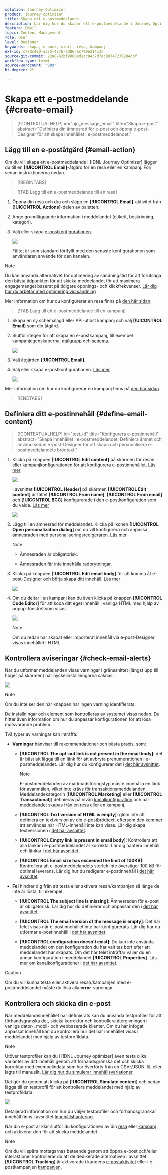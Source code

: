 ```yaml
---
solution: Journey Optimizer
product: journey optimizer
title: Skapa ett e-postmeddelande
description: Lär dig hur du skapar ett e-postmeddelande i Journey Optimizer
feature: Email
topic: Content Management
role: User
level: Beginner
keywords: skapa, e-post, start, resa, kampanj
exl-id: c77dc420-a375-4376-ad86-ac740e214c3c
source-git-commit: 22a8742bf9000ed1cc8437d7ac89747276284dbf
workflow-type: tm+mt
source-wordcount: '889'
ht-degree: 2%

---
```


# Skapa ett e-postmeddelande {#create-email}

>[!CONTEXTUALHELP]
>id="ajo_message_email"
>title="Skapa e-post"
>abstract="Definiera din ämnesrad för e-post och öppna e-post-Designer för att skapa innehållet i e-postmeddelandet."

## Lägg till en e-poståtgärd {#email-action}

Om du vill skapa ett e-postmeddelande i [!DNL Journey Optimizer] lägger du till en **[!UICONTROL Email]**-åtgärd för en resa eller en kampanj. Följ sedan instruktionerna nedan.

>[!BEGINTABS]

>[!TAB Lägg till ett e-postmeddelande till en resa]

1. Öppna din resa och dra och släpp en **[!UICONTROL Email]**-aktivitet från **[!UICONTROL Actions]**-delen av paletten.

1. Ange grundläggande information i meddelandet (etikett, beskrivning, kategori).

1. Välj eller skapa [e-postkonfigurationen](email-settings.md).

   ![](assets/email_journey.png)

   Fältet är som standard förifyllt med den senaste konfigurationen som användaren använde för den kanalen.

>[!NOTE]
>
>Du kan använda alternativet för optimering av sändningstid för att förutsäga den bästa tidpunkten för att skicka meddelandet för att maximera engagemanget baserat på tidigare öppnings- och klickfrekvenser. [Lär dig hur du arbetar med optimering vid sändning](../building-journeys/send-time-optimization.md)

Mer information om hur du konfigurerar en resa finns på [den här sidan](../building-journeys/journey-gs.md).

>[!TAB Lägg till ett e-postmeddelande till en kampanj]

1. Skapa en ny schemalagd eller API-utlöst kampanj och välj **[!UICONTROL Email]** som din åtgärd.

1. Slutför stegen för att skapa en e-postkampanj, till exempel kampanjegenskaperna, [målgrupp](../audience/about-audiences.md) och [schema](../campaigns/create-campaign.md#schedule).

   ![](assets/email_campaign_steps.png)

1. Välj åtgärden **[!UICONTROL Email]**.

1. Välj eller skapa e-postkonfigurationen. [Läs mer](email-settings.md)

   ![](assets/email_campaign.png)

<!--
From the **[!UICONTROL Action]** section, specify if you want to track how your recipients react to your delivery: you can track email opens, and/or clicks on links and buttons in your email.

![](assets/email_campaign_tracking.png)
-->

Mer information om hur du konfigurerar en kampanj finns på [den här sidan](../campaigns/get-started-with-campaigns.md).

>[!ENDTABS]

## Definiera ditt e-postinnehåll {#define-email-content}

<!-- update the quarry component with right ID value-->

>[!CONTEXTUALHELP]
>id="test_id"
>title="Konfigurera e-postinnehåll"
>abstract="Skapa innehållet i e-postmeddelandet. Definiera ämnet och använd sedan e-post-Designer för att skapa och personalisera e-postmeddelandets brödtext."

1. Klicka på knappen **[!UICONTROL Edit content]** på skärmen för resan eller kampanjkonfigurationen för att konfigurera e-postinnehållet. [Läs mer](get-started-email-design.md)

   ![](assets/email_campaign_edit_content.png)

   I avsnittet **[!UICONTROL Header]** på skärmen **[!UICONTROL Edit content]** är fältet **[!UICONTROL From name]**, **[!UICONTROL From email]** och **[!UICONTROL BCC]** konfigurerade i den e-postkonfiguration som du valde. [Läs mer](email-settings.md) <!--check if same for journey-->

   ![](assets/email_designer_edit_content_header.png)

1. Lägg till en ämnesrad för meddelandet. Klicka på ikonen **[!UICONTROL Open personalization dialog]** om du vill konfigurera och anpassa ämnesraden med personaliseringsredigeraren. [Läs mer](../personalization/personalization-build-expressions.md)

   >[!NOTE]
   >
   >* Ämnesraden är obligatorisk.
   >
   >* Ämnesraden får inte innehålla radbrytningar.

1. Klicka på knappen **[!UICONTROL Edit email body]** för att komma åt e-post-Designer och börja skapa ditt innehåll. [Läs mer](get-started-email-design.md)

   ![](assets/email_designer_edit_email_body.png)

1. Om du deltar i en kampanj kan du även klicka på knappen **[!UICONTROL Code Editor]** för att koda ditt eget innehåll i vanliga HTML med hjälp av popup-fönstret som visas.

   ![](assets/email_designer_edit_code_editor.png)

   >[!NOTE]
   >
   >Om du redan har skapat eller importerat innehåll via e-post-Designer visas innehållet i HTML.

## Kontrollera aviseringar {#check-email-alerts}

När du utformar meddelanden visas varningar i gränssnittet (längst upp till höger på skärmen) när nyckelinställningarna saknas.

![](assets/email_journey_alerts_details.png)

>[!NOTE]
>
>Om du inte ser den här knappen har ingen varning identifierats.

De inställningar och element som kontrolleras av systemet visas nedan. Du hittar även information om hur du anpassar konfigurationen för att lösa motsvarande problem.

Två typer av varningar kan inträffa:

* **Varningar** hänvisar till rekommendationer och bästa praxis, som:

   * **[!UICONTROL The opt-out link is not present in the email body]**: det är bäst att lägga till en länk för att avbryta prenumerationen i e-postmeddelandet. Lär dig hur du konfigurerar det i [det här avsnittet](../privacy/opt-out.md#opt-out-management).

     >[!NOTE]
     >
     >E-postmeddelanden av marknadsföringstyp måste innehålla en länk för avanmälan, vilket inte krävs för transaktionsmeddelanden. Meddelandekategorin (**[!UICONTROL Marketing]** eller **[!UICONTROL Transactional]**) definieras på nivån [kanalkonfiguration](email-settings.md#email-type) och när [meddelandet](#create-email-journey-campaign) skapas från en resa eller en kampanj.

   * **[!UICONTROL Text version of HTML is empty]**: glöm inte att definiera en textversion av din e-postbrödtext, eftersom den kommer att användas när HTML-innehåll inte kan visas. Lär dig skapa textversionen i [det här avsnittet](text-version-email.md).

   * **[!UICONTROL Empty link is present in email body]**: Kontrollera att alla länkar i e-postmeddelandet är korrekta. Lär dig hantera innehåll och länkar i [det här avsnittet](content-from-scratch.md).

   * **[!UICONTROL Email size has exceeded the limit of 100KB]**: Kontrollera att e-postmeddelandets storlek inte överstiger 100 kB för optimal leverans. Lär dig hur du redigerar e-postinnehåll i [det här avsnittet](content-from-scratch.md).

* **Fel** hindrar dig från att testa eller aktivera resan/kampanjen så länge de inte är lösta, till exempel:

   * **[!UICONTROL The subject line is missing]**: Ämnesraden för e-post är obligatorisk. Lär dig hur du definierar och anpassar den i [det här avsnittet](create-email.md).

  <!--HTML is empty when Amp HTML is present-->

   * **[!UICONTROL The email version of the message is empty]**: Det här felet visas när e-postinnehållet inte har konfigurerats. Lär dig hur du utformar e-postinnehåll i [det här avsnittet](get-started-email-design.md).

   * **[!UICONTROL configuration doesn't exist]**: Du kan inte använda meddelandet om den konfiguration du har valt tas bort efter att meddelandet har skapats. Om det här felet inträffar väljer du en annan konfiguration i meddelandet **[!UICONTROL Properties]**. Läs mer om kanalkonfigurationer i [det här avsnittet](../configuration/channel-surfaces.md).

>[!CAUTION]
>
>Om du vill kunna testa eller aktivera resan/kampanjen med e-postmeddelandet måste du lösa alla **error**-varningar.

## Kontrollera och skicka din e-post

När meddelandeinnehållet har definierats kan du använda testprofiler för att förhandsgranska det, skicka korrektur och kontrollera återgivningen i vanliga dator-, mobil- och webbaserade klienter. Om du har infogat anpassat innehåll kan du kontrollera hur det här innehållet visas i meddelandet med hjälp av testprofildata.

>[!NOTE]
>
>Utöver testprofiler kan du i [!DNL Journey optimizer] även testa olika varianter av ditt innehåll genom att förhandsgranska det och skicka korrektur med exempelindata som har överförts från en CSV-/JSON-fil, eller lagts till manuellt. [Lär dig hur du simulerar innehållsvariationer](../test-approve/simulate-sample-input.md)

Det gör du genom att klicka på **[!UICONTROL Simulate content]** och sedan lägga till en testprofil för att kontrollera meddelandet med hjälp av testprofildata.

![](assets/email_designer_edit_simulate.png)

Detaljerad information om hur du väljer testprofiler och förhandsgranskar innehåll finns i avsnittet [Innehållshantering](../content-management/preview-test.md).

När din e-post är klar slutför du konfigurationen av din [resa](../building-journeys/journey-gs.md) eller [kampanj](../campaigns/create-campaign.md) och aktiverar den för att skicka meddelandet.

>[!NOTE]
>
>Om du vill spåra mottagarnas beteende genom att öppna e-post och/eller interaktioner kontrollerar du att de dedikerade alternativen i avsnittet **[!UICONTROL Tracking]** är aktiverade i kundens [e-postaktivitet](../building-journeys/journeys-message.md) eller i e-postkampanjen [kampanjen](../campaigns/create-campaign.md).<!--to move?-->

<!--

## Define your email content {#email-content}

Use [!DNL Journey Optimizer] Email Designer to [design your email from scratch](../email/content-from-scratch.md). If you have an existing content, you can [import it in the Email Designer](../email/existing-content.md), or [code your own content](../email/code-content.md) in [!DNL Journey Optimizer]. 

[!DNL Journey Optimizer] comes with a set of [built-in templates](email-templates.md) to help you start. Any email can also be saved as a template.

Use [!DNL Journey Optimizer] personalization editor to personalize your messages with profiles' data. For more on personalization, refer to [this section](../personalization/personalize.md).

Adapt the content of your messages to the targeted profiles by using [!DNL Journey Optimizer] dynamic content capabilities. [Get started with dynamic content](../personalization/get-started-dynamic-content.md)

## Email tracking {#email-tracking}

If you want to track the behavior of your recipients through openings and/or clicks on links, enable the following options: **[!UICONTROL Email opens]** and **[!UICONTROL Click on email]**. 

Learn more about tracking in [this section](message-tracking.md).

## Validate your email content {#email-content-validate}

Control the rendering of your email, and check personalization settings with test profiles, using the preview section on the left-hand side. For more on this, refer to [this section](preview.md).

![](assets/messages-simple-preview.png)

You must also check alerts in the upper section of the editor.  Some of them are simple warnings, but others can prevent you from using the message. 

-->

